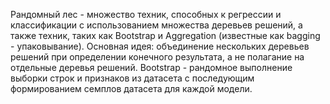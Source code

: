 Рандомный лес - множество техник, способных к регрессии и классификации с использованием множества деревьев решений, а также техник, таких как Bootstrap и Aggregation (известные как bagging - упаковывание). 
Основная идея: объединение нескольких деревьев решений при определении конечного результата, а не полагание на отдельные деревья решений.
Bootstrap - рандомное выполнение выборки строк и признаков из датасета с последующим формированием семплов датасета для каждой модели.